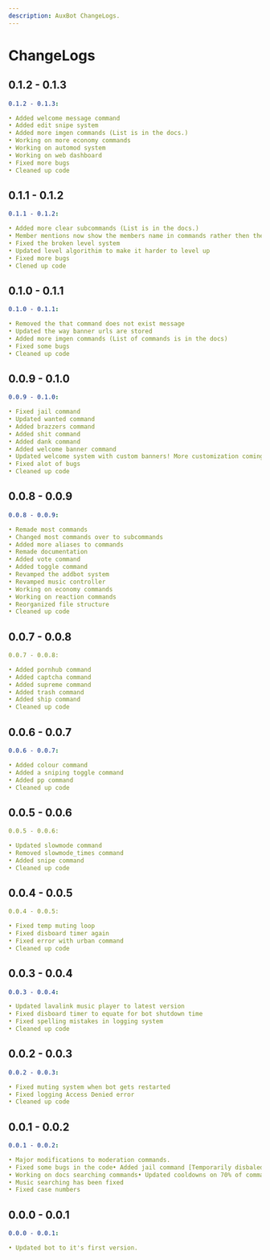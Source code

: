 ```yaml
---
description: AuxBot ChangeLogs.
---
```


# ChangeLogs

## 0.1.2 - 0.1.3 <a id="0-0-7-0-0-8"></a>

```yaml
0.1.2 - 0.1.3:

• Added welcome message command
• Added edit snipe system
• Added more imgen commands (List is in the docs.)
• Working on more economy commands
• Working on automod system
• Working on web dashboard
• Fixed more bugs
• Cleaned up code
```

## 0.1.1 - 0.1.2 <a id="0-0-7-0-0-8"></a>

```yaml
0.1.1 - 0.1.2:

• Added more clear subcommands (List is in the docs.)
• Member mentions now show the members name in commands rather then their id
• Fixed the broken level system
• Updated level algorithim to make it harder to level up
• Fixed more bugs
• Clened up code
```

## 0.1.0 - 0.1.1 <a id="0-0-7-0-0-8"></a>

```yaml
0.1.0 - 0.1.1:

• Removed the that command does not exist message
• Updated the way banner urls are stored
• Added more imgen commands (List of commands is in the docs)
• Fixed some bugs
• Cleaned up code
```

## 0.0.9 - 0.1.0 <a id="0-0-7-0-0-8"></a>

```yaml
0.0.9 - 0.1.0:

• Fixed jail command
• Updated wanted command
• Added brazzers command
• Added shit command
• Added dank command
• Added welcome banner command
• Updated welcome system with custom banners! More customization coming soon.
• Fixed alot of bugs
• Cleaned up code
```

## 0.0.8 - 0.0.9 <a id="0-0-7-0-0-8"></a>

```yaml
0.0.8 - 0.0.9:

• Remade most commands
• Changed most commands over to subcommands
• Added more aliases to commands
• Remade documentation
• Added vote command
• Added toggle command
• Revamped the addbot system
• Revamped music controller
• Working on economy commands
• Working on reaction commands
• Reorganized file structure
• Cleaned up code
```

## 0.0.7 - 0.0.8 <a id="0-0-7-0-0-8"></a>

```yaml
0.0.7 - 0.0.8:​

• Added pornhub command
• Added captcha command
• Added supreme command
• Added trash command
• Added ship command
• Cleaned up code
```

## 0.0.6 - 0.0.7 <a id="0-0-6-0-0-7"></a>

```yaml
0.0.6 - 0.0.7:

​• Added colour command
• Added a sniping toggle command
• Added pp command
• Cleaned up code
```

## 0.0.5 - 0.0.6 <a id="0-0-5-0-0-6"></a>

```yaml
0.0.5 - 0.0.6:​

• Updated slowmode command
• Removed slowmode_times command
• Added snipe command
• Cleaned up code
```

## 0.0.4 - 0.0.5 <a id="0-0-4-0-0-5"></a>

```yaml
0.0.4 - 0.0.5:​

• Fixed temp muting loop
• Fixed disboard timer again
• Fixed error with urban command
• Cleaned up code
```

## 0.0.3 - 0.0.4 <a id="0-0-3-0-0-4"></a>

```yaml
0.0.3 - 0.0.4:

​• Updated lavalink music player to latest version
• Fixed disboard timer to equate for bot shutdown time
• Fixed spelling mistakes in logging system
• Cleaned up code
```

## 0.0.2 - 0.0.3 <a id="0-0-2-0-0-3"></a>

```yaml
0.0.2 - 0.0.3:

​• Fixed muting system when bot gets restarted
• Fixed logging Access Denied error
• Cleaned up code
```

## 0.0.1 - 0.0.2 <a id="0-0-1-0-0-2"></a>

```yaml
0.0.1 - 0.0.2:

• Major modifications to moderation commands.
• Fixed some bugs in the code• Added jail command [Temporarily disbaled.]
• Working on docs searching commands• Updated cooldowns on 70% of commands
• Music searching has been fixed
• Fixed case numbers
```

## 0.0.0 - 0.0.1 <a id="0-0-0-0-0-1"></a>

```yaml
0.0.0 - 0.0.1:

​• Updated bot to it's first version.
```


